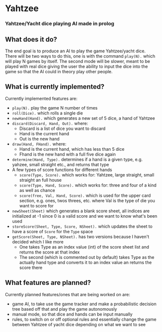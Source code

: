 # Yahtzee
### Yahtzee/Yacht dice playing AI made in prolog

## What does it do?
The end goal is to produce an AI to play the game Yahtzee/yacht dice. There will be two ways to do this, one is with the command `play(N).` which will play N games by itself. The second mode will be slower, meant to be played with real dice giving the user the ability to input the dice into the game so that the AI could in theory play other people.

## What is currently implemented?
Currently implemented features are:
- `play(N).` play the game N number of times
- `roll(Dice).` which rolls a single die
- `newHand(Hand).` which generates a new set of 5 dice, a hand of Yahtzee
- `discard(Discard, Hand, Out).` where:
   - Discard is a list of dice you want to discard
   - Hand is the current hand
   - Out is the new hand
- `draw(Hand, FHand).` where:
   - Hand is the current hand, which has less than 5 dice
   - Fhand is the new hand with a full five dice again
- `determine(Hand, Type).` determines if a hand is a given type, e.g. yahzee, small straight etc., and returns that type
- A few types of score functions for different hands
   - `score(Type, Score).` which works for: Yahtzee, large straight, small straight an full house
   - `score(Type, Hand, Score).` which works for: three and four of a kind as well as chance
   - `score(free, Val, Hand, Score).` which is used for the upper card section, e.g. ones, twos threes, etc. where Val is the type of die you want to score for
- `newSheet(Sheet)` which generates a blank score sheet, all indices are initialized at -1 since 0 is a valid score and we want to know what's been used
- `storeScore(Sheet, Type, Score, NSheet).` which updates the sheet to have a score of `Score` for the `Type` space
- `getScore(Sheet, Type, NSheet).` has two versions because I haven't decided which I like more
   - One takes Type as an index value (int) of the score sheet list and returns the score at that index
   - The second (which is commented out by default) takes Type as the actually hand type and converts it to an index value an returns the score there

## What features are planned?
Currently planned features/ones that are being worked on are:
- game AI, to take use the game tracker and make a probabilistic decision tree based off that and play the game autonomously
- manual mode, so that dice and hands can be input manually
- rules, to switch on or off optional rules and essentially change the game between Yahtzee of yacht dice depending on what we want to see
